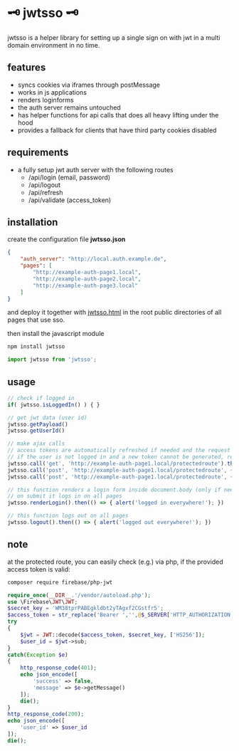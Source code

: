 # 🗝️ jwtsso 🗝️

jwtsso is a helper library for setting up a single sign on with jwt in a multi domain environment in no time.

## features

- syncs cookies via iframes through postMessage
- works in js applications
- renders loginforms
- the auth server remains untouched
- has helper functions for api calls that does all heavy lifting under the hood
- provides a fallback for clients that have third party cookies disabled

## requirements

- a fully setup jwt auth server with the following routes
  - /api/login (email, password)
  - /api/logout
  - /api/refresh
  - /api/validate (access_token)

## installation

create the configuration file **jwtsso.json**

```json
{
    "auth_server": "http://local.auth.example.de",
    "pages": [
        "http://example-auth-page1.local",
        "http://example-auth-page2.local",
        "http://example-auth-page3.local"
    ]
}
```

and deploy it together with [jwtsso.html](https://github.com/vielhuber/jwtsso/blob/master/jwtsso.html) in the root public directories of all pages that use sso.

then install the javascript module
```bash
npm install jwtsso
```
```js
import jwtsso from 'jwtsso';
```

## usage

```js
// check if logged in
if( jwtsso.isLoggedIn() ) { }

// get jwt data (user id)
jwtsso.getPayload()
jwtsso.getUserId()

// make ajax calls
// access tokens are automatically refreshed if needed and the request then is called again
// if the user is not logged in and a new token cannot be generated, renderLogin() is called and after a succesful login, the request is again repeated
jwtsso.call('get', 'http://example-auth-page1.local/protectedroute').then((data) => { }).catch((error) => { })
jwtsso.call('post', 'http://example-auth-page1.local/protectedroute', { foo: 'bar' }).then((data) => { }).catch((error) => { })
jwtsso.call('post', 'http://example-auth-page1.local/protectedroute', { foo: 'bar' }, { Bar: 'baz' }).then((data) => { }).catch((error) => { })

// this function renders a login form inside document.body (only if needed)
// on submit it logs in on all pages
jwtsso.renderLogin().then(() => { alert('logged in everywhere!'); })

// this function logs out on all pages
jwtsso.logout().then(() => { alert('logged out everywhere!'); })
```

## note

at the protected route, you can easily check (e.g.) via php, if the provided access token is valid:
```bash
composer require firebase/php-jwt
```
```php
require_once(__DIR__.'/vendor/autoload.php');
use \Firebase\JWT\JWT;
$secret_key = 'WM38tprPABEgkldbt2yTAgxf2CGstfr5';
$access_token = str_replace('Bearer ','',@$_SERVER['HTTP_AUTHORIZATION']);
try
{
    $jwt = JWT::decode($access_token, $secret_key, ['HS256']);
    $user_id = $jwt->sub;
}
catch(Exception $e)
{
    http_response_code(401);
    echo json_encode([
        'success' => false,
        'message' => $e->getMessage()
    ]);
    die();
}
http_response_code(200);
echo json_encode([
    'user_id' => $user_id
]);
die();